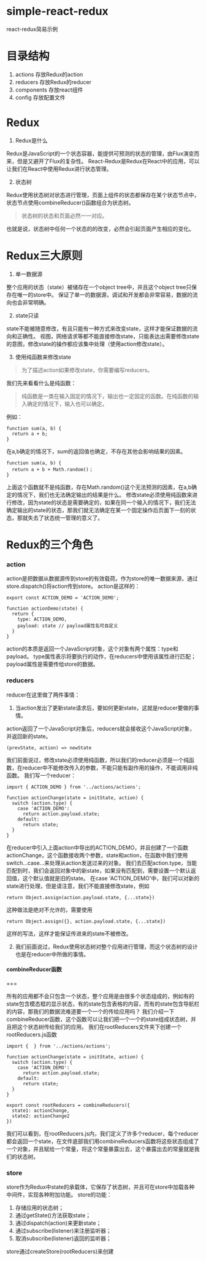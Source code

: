 # simple-react-redux
react-redux简易示例

# 目录结构
1. actions
  存放Redux的action
2. reducers
  存放Redux的reducer
3. components
  存放react组件
4. config
  存放配置文件


# Redux

1. Redux是什么

Redux是JavaScript的一个状态容器，能提供可预测的状态的管理，由Flux演变而来，但是又避开了Flux的复杂性。
React-Redux是Redux在React中的应用，可以让我们在React中使用Redux进行状态管理。

2. 状态树

Redux使用状态树对状态进行管理，页面上组件的状态都保存在某个状态节点中，状态节点使用combineReducer()函数组合为状态树。

> 状态树的状态和页面必然一一对应。

也就是说，状态树中任何一个状态的的改变，必然会引起页面产生相应的变化。

# Redux三大原则

1. 单一数据源

整个应用的状态（state）被储存在一个object tree中，并且这个object tree只保存在唯一的store中。
保证了单一的数据源，调试和开发都会非常容易，数据的流向也会非常明确。

2. state只读

state不能被随意修改，有且只能有一种方式来改变state，这样才能保证数据的流向和正确性。
视图，网络请求等都不能直接修改state，只能表达出需要修改state的意图，修改state的操作都应该集中处理（使用action修改state）。

3. 使用纯函数来修改state

> 为了描述action如果修改state，你需要编写reducers。

我们先来看看什么是纯函数：

> 纯函数是一类在输入固定的情况下，输出也一定固定的函数。在纯函数的输入确定的情况下，输入也可以确定。

例如：
```
function sum(a, b) {
  return a + b;
}
```
在a,b确定的情况下，sum的返回值也确定，不存在其他会影响结果的因素。
```
function sum(a, b) {
  return a + b + Math.random()；
}
```
上面这个函数就不是纯函数，存在Math.random()这个无法预测的因素，在a,b确定的情况下，我们也无法确定输出的结果是什么。
修改state必须使用纯函数来进行修改，因为state的状态是需要确定的，如果在同一个输入的情况下，我们无法确定输出的state的状态，那我们就无法确定在某一个固定操作后页面下一刻的状态，那就失去了状态统一管理的意义了。

# Redux的三个角色

### action

action是把数据从数据源传到store的有效载荷。作为store的唯一数据来源，通过store.dispatch()将action传到store。
action是这样的：
```
export const ACTION_DEMO = 'ACTION_DEMO';

function actionDemo(state) {
  return {
    type: ACTION_DEMO,
    payload: state // payload属性名可自定义
  }
}
```
action的本质是返回一个JavaScript对象，这个对象有两个属性：type和payload。
type属性表示将要执行的动作，在reducers中使用该属性进行匹配；payload属性是需要传给store的数据。

### reducers

reducer在这里做了两件事情：

1. 当action发出了更新state请求后，要如何更新state，这就是reducer要做的事情。
 
action返回了一个JavaScript对象后，reducers就会接收这个JavaScript对象，并返回新的state。
```
(prevState, action) => newState
```
我们前面说过，修改state必须使用纯函数，所以我们的reducer必须是一个纯函数，在reducer中不能修改传入的参数，不能只能有副作用的操作，不能调用非纯函数。
我们写一个reducer：
```
import { ACTION_DEMO } from '../actions/actions';

function actionChange(state = initState, action) {
  switch (action.type) {
    case 'ACTION_DEMO':
      return action.payload.state;
    default:
      return state;
  }
}
```
在reducer中引入上面action中导出的ACTION_DEMO，并且创建了一个函数actionChange，这个函数接收两个参数，state和action，在函数中我们使用switch...case...来处理从action发送过来的对象。
我们去匹配action.type，当能匹配到时，我们会返回对象中的新state，如果没有匹配到，需要设置一个默认返回值，这个默认值就是旧的state。
在case 'ACTION_DEMO'中，我们可以对新的state进行处理，但是请注意，我们不能直接修改state，例如
```
return Object.assign(action.payload.state, {...state})
```
这种做法是绝对不允许的，需要使用
```
return Object.assign({}, action.payload.state, {...state})
```
这样的写法，这样才能保证传进来的state不被修改。

2. 我们前面说过，Redux使用状态树对整个应用进行管理，而这个状态树的设计也是在reducer中所做的事情。

#### combineReducer函数
===

所有的应用都不会只包含一个状态，整个应用是由很多个状态组成的，例如有的state包含模态框的显示状态，有的state包含表格的内容，而有的state包含导航栏的内容，那我们的数据流难道要一个一个的传给应用吗？
我们介绍一下combineReducer函数，这个函数可以让我们把一个一个的state组成状态树，并且把这个状态树传给我们的应用。
我们在rootReducers文件夹下创建一个rootReducers.js函数
```
import {  } from '../actions/actions';

function actionChange(state = initState, action) {
  switch (action.type) {
    case 'ACTION_DEMO':
      return action.payload.state;
    default:
      return state;
  }
}

export const rootReducers = combineReducers({
  state1: actionChange,
  state2: actionChange2
})
```
我们可以看到，在rootReducers.js内，我们定义了许多个reducer，每个reducer都会返回一个state，在文件底部我们用combineReducers函数将这些状态组成了一个对象，并且赋给一个常量，将这个常量暴露出去，这个暴露出去的常量就是我们的状态树。

### store
store作为Redux中state的承载体，它保存了状态树，并且可在store中加载各种中间件，实现各种附加功能。
store的功能：
 1. 存储应用的状态树；
 2. 通过getState()方法获取state；
 3. 通过dispatch(action)来更新state；
 4. 通过subscribe(listener)来注册监听器；
 5. 取消subscribe(listener)返回的监听器；

store通过createStore(rootReducers)来创建
